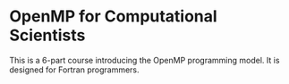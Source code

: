 # OpenMP for Computational Scientists

This is a 6-part course introducing the OpenMP programming model.
It is designed for Fortran programmers.



